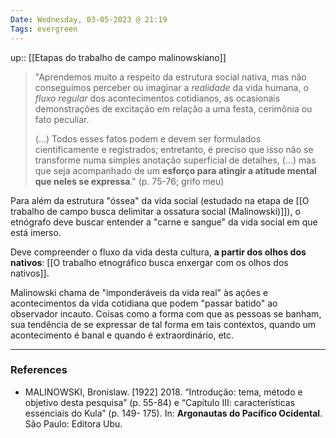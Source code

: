 ```yaml
---
Date: Wednesday, 03-05-2023 @ 21:19
Tags: evergreen
---
```

up:: [[Etapas do trabalho de campo malinowskiano]]

> "Aprendemos muito a respeito da estrutura social nativa, mas não conseguimos perceber ou imaginar a *realidade* da vida humana, o *fluxo regular* dos acontecimentos cotidianos, as ocasionais demonstrações de excitação em relação a uma festa, cerimônia ou fato peculiar.
> 
> (...) Todos esses fatos podem e devem ser formulados cientificamente e registrados; entretanto, é preciso que isso não se transforme numa simples anotação superficial de detalhes, (...) mas que seja acompanhado de um **esforço para atingir a atitude mental que neles se expressa**." (p. 75-76; grifo meu)

Para além da estrutura "óssea" da vida social (estudado na etapa de [[O trabalho de campo busca delimitar a ossatura social (Malinowski)]]), o etnógrafo deve buscar entender a "carne e sangue" da vida social em que está imerso. 

Deve compreender o fluxo da vida desta cultura, **a partir dos olhos dos nativos**: [[O trabalho etnográfico busca enxergar com os olhos dos nativos]].

Malinowski chama de "imponderáveis da vida real" às ações e acontecimentos da vida cotidiana que podem "passar batido" ao observador incauto. Coisas como a forma com que as pessoas se banham, sua tendência de se expressar de tal forma em tais contextos, quando um acontecimento é banal e quando é extraordinário, etc.

---
### References
- MALINOWSKI, Bronislaw. [1922] 2018. “Introdução: tema, método e objetivo desta pesquisa” (p. 55-84) e “Capítulo III: características essenciais do Kula” (p. 149- 175). In: **Argonautas do Pacífico Ocidental**. São Paulo: Editora Ubu.